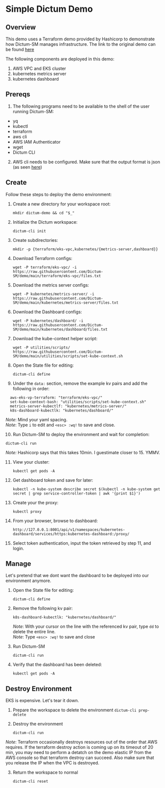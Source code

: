 # Simple Dictum Demo

## Overview

This demo uses a Terraform demo provided by Hashicorp to demonstrate
how Dictum-SM manages infrastructure. The link to the original demo can be found [here](https://learn.hashicorp.com/tutorials/terraform/eks)

The following components are deployed in this demo:

1. AWS VPC and EKS cluster
2. kubernetes metrics server
3. kubernetes dashboard

## Prereqs

1. The following programs need to be available to the shell of the user running Dictum-SM:

- yq
- kubectl
- terraform
- aws cli
- AWS IAM Authenticator
- wget
- Dictum CLI

2. AWS cli needs to be configured. Make sure that the output format is json (as seen [here](https://learn.hashicorp.com/tutorials/terraform/eks#prerequisites))

## Create

Follow these steps to deploy the demo environment:

1. Create a new directory for your workspace root:  

    `mkdir dictum-demo && cd "$_"`

2. Initialize the Dictum workspace:  

    `dictum-cli init`

3. Create subdirectories:  

    `mkdir -p {terraform/eks-vpc,kubernetes/{metrics-server,dashboard}}`

4. Download Terraform configs:

   `wget -P terraform/eks-vpc/ -i https://raw.githubusercontent.com/Dictum-SM/demo/main/terraform/eks-vpc/files.txt`

5. Download the metrics server configs:  

   `wget -P kubernetes/metrics-server/ -i https://raw.githubusercontent.com/Dictum-SM/demo/main/kubernetes/metrics-server/files.txt`

6. Download the Dashboard configs:  

   `wget -P kubernetes/dashboard/ -i https://raw.githubusercontent.com/Dictum-SM/demo/main/kubernetes/dashboard/files.txt`

7. Download the kube-context helper script:

    `wget -P utilities/scripts/ https://raw.githubusercontent.com/Dictum-SM/demo/main/utilities/scripts/set-kube-context.sh`

8. Open the State file for editing:

   `dictum-cli define`

9. Under the `data:` section, remove the example kv pairs and add the following in order:

```
  aws-eks-vp-terraform: "terraform/eks-vpc/"
  set-kube-context-bash: "utilities/scripts/set-kube-context.sh"
  metrics-server-kubectlf: "kubernetes/metrics-server/"
  k8s-dashboard-kubectlk: "kubernetes/dashboard/"
```
*Note*: Mind your yaml spacing.  
*Note*: Type `i` to edit and `<esc> :wq!` to save and close.

10. Run Dictum-SM to deploy the environment and wait for completion:

   `dictum-cli run`

   *Note:* Hashicorp says that this takes 10min. I guestimate closer to 15. YMMV.

11. View your cluster:

    `kubectl get pods -A`

12. Get dashboard token and save for later:

    `kubectl -n kube-system describe secret $(kubectl -n kube-system get secret | grep service-controller-token | awk '{print $1}')`

13. Create your the proxy:

    `kubectl proxy`

14. From your browser, browse to dashboard:

    `http://127.0.0.1:8001/api/v1/namespaces/kubernetes-dashboard/services/https:kubernetes-dashboard:/proxy/`

15. Select token authentication, input the token retrieved by step 11, and login.


## Manage

Let's pretend that we dont want the dashboard to be deployed into our environment anymore.

1. Open the State file for editing:

    `dictum-cli define`

2. Remove the following kv pair:

    `k8s-dashboard-kubectlk: "kubernetes/dashboard/"`

    *Note*: With your cursor on the line with the referenced kv pair, type `dd` to delete the entire line.  
    *Note*: Type `<esc> :wq!` to save and close

3. Run Dictum-SM

    `dictum-cli run`

4. Verify that the dashboard has been deleted:

   `kubectl get pods -A`

## Destroy Environment

EKS is expensive. Let's tear it down.

1. Prepare the workspace to delete the environment
   `dictum-cli prep-delete`

2. Destroy the environment

   `dictum-cli run`  

*Note*: Terraform occasionally destroys resources out of the order that AWS requires. If the terraform destroy action is coming up on its timeout of 20 min, you may need to perform a detatch on the demo elastic IP from the AWS console so that terraform destroy can succeed. Also make sure that you release the IP when the VPC is destroyed.

3. Return the workspace to normal

   `dictum-cli reset`






